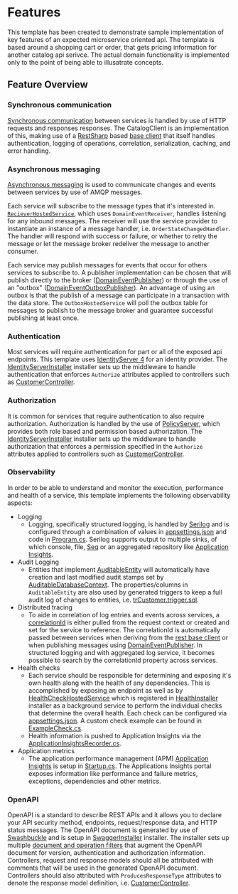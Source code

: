 # Features

This template has been created to demonstrate sample implementation of key features of an expected microservice oriented api.  The template is based around a shopping cart or order, that gets pricing information for another catalog api serivce. The actual domain functionality is implemented only to the point of being able to illusatrate concepts.



## Feature Overview

### Synchronous communication

[Synchronous communication](https://github.com/cortside/guidelines/blob/master/docs/architecture/Microservices.md#synchronous-communication) between services is handled by use of HTTP requests and responses responses.  The CatalogClient is an implementation of this, making use of a [RestSharp](https://github.com/restsharp/RestSharp) based [base client](https://github.com/cortside/cortside.restsharpclient) that itself handles authentication, logging of operations, correlation, serialization, caching, and error handling.

### Asynchronous messaging

[Asynchronous messaging](https://github.com/cortside/guidelines/blob/master/docs/architecture/Microservices.md#asynchronous-messaging) is used to communicate changes and events between services by use of AMQP messages.

Each service will subscribe to the message types that it's interested in.  [`RecieverHostedService`](https://github.com/cortside/cortside.domainevent), which uses `DomainEventReceiver`, handles listening for any inbound messages.  The receiver will use the service provider to instantiate an instance of a message handler, i.e. `OrderStateChangedHandler`.  The handler will respond with success or failure, or whether to retry the message or let the message broker redeliver the message to another consumer.

Each service may publish messages for events that occur for others services to subscribe to.  A publisher implementation can be chosen that will publish directly to the broker ([DomainEventPublisher](https://github.com/cortside/cortside.domainevent)) or through the use of an "outbox" ([DomainEventOutboxPublisher](https://github.com/cortside/cortside.domainevent)).  An advantage of using an outbox is that the publish of a message can participate in a transaction with the data store.  The `OutboxHostedService` will poll the outbox table for messages to publish to the message broker and guarantee successful publishing at least once.

### Authentication

Most services will require authentication for part or all of the exposed api endpoints.  This template uses [IdentityServer 4](https://github.com/IdentityServer/IdentityServer4) for an identity provider.  The [IdentityServerInstaller](src/Acme.ShoppingCart.WebApi/Installers/IdentityServerInstaller.cs) installer sets up the middleware to handle authentication that enforces `Authorize` attributes applied to controllers such as [CustomerController](src/Acme.ShoppingCart.WebApi/Controllers/CustomerController.cs).

### Authorization

It is common for services that require authentication to also require authorization.  Authorization is handled by the use of [PolicyServer](https://solliance.net/products/policyserver), which provides both role based and permission based authorization.  The [IdentityServerInstaller](src/Acme.ShoppingCart.WebApi/Installers/IdentityServerInstaller.cs) installer sets up the middleware to handle authorization that enforces a permission specified in the `Authorize` attributes applied to controllers such as [CustomerController](src/Acme.ShoppingCart.WebApi/Controllers/CustomerController.cs).


### Observability

In order to be able to understand and monitor the execution, performance and health of a service, this template implements the following observability aspects:

* Logging
  * Logging, specifically structured logging, is handled by [Serilog](https://github.com/serilog/serilog) and is configured through a combination of values in [appsettings.json](src/Acme.ShoppingCart.WebApi/appsettings.json) and code in [Program.cs](src/Acme.ShoppingCart.WebApi/Program.cs).  Serilog supports output to multiple sinks, of which console, file, [Seq](https://datalust.co/seq) or an aggregated repository like [Application Insights](https://docs.microsoft.com/en-us/azure/azure-monitor/app/app-insights-overview).  
* Audit Logging
  * Entities that implement [AuditableEntity](src/Acme.ShoppingCart.Domain/AuditableEntity.cs) will automatically have creation and last modified audit stamps set by [AuditableDatabaseContext](src/Acme.ShoppingCart.Data/AuditableDatabaseContext.cs).  The properties/columns in `AuditableEntity` are also used by generated triggers to keep a full audit log of changes to entities, i.e. [trCustomer.trigger.sql](src/sql/trigger/trCustomer.trigger.sql).
* Distributed tracing
  * To aide in correlation of log entries and events across services, a [correlationId](https://github.com/cortside/cortside.common/tree/develop/src/Cortside.Common.Correlation) is either pulled from the request context or created and set for the service to reference.  The correlationId is automatically passed between services when deriving from the [rest base client](https://github.com/cortside/cortside.restsharpclient) or when publishing messages using [DomainEventPublisher](https://github.com/cortside/cortside.domainevent).  In structured logging and with aggregated log service, it becomes possible to search by the correlationId property across services.
* Health checks
  * Each service should be responsible for determining and exposing it's own health along with the health of any dependencies.  This is accomplished by exposing an endpoint as well as by [HealthCheckHostedService](https://github.com/cortside/cortside.health) which is registered in [HealthInstaller](src/Acme.ShoppingCart.BootStrap/Installer/HealthInstaller.cs) installer as a background service to perform the individual checks that determine the overall health.  Each check can be configured via [appsettings.json](src/Acme.ShoppingCart.WebApi/appsettings.json).  A custom check example can be found in [ExampleCheck.cs](src/Acme.ShoppingCart.Health/ExampleCheck.cs).
  * Health information is pushed to Application Insights via the [ApplicationInsightsRecorder.cs](https://github.com/cortside/cortside.health/blob/develop/src/Cortside.Health/Recorders/ApplicationInsightsRecorder.cs).
* Application metrics
  * The application performance management (APM) [Application Insights](https://docs.microsoft.com/en-us/azure/azure-monitor/app/app-insights-overview) is setup in [Startup.cs](src/Acme.ShoppingCart.WebApi/Startup.cs).  The Applications Insights portal exposes information like performance and failure metrics, exceptions, dependencies and other metrics.

### OpenAPI

OpenAPI is a standard to describe REST APIs and it allows you to declare your API security method, endpoints, request/response data, and HTTP status messages.  The OpenAPI document is generated by use of [Swashbuckle](https://github.com/domaindrivendev/Swashbuckle.AspNetCore) and is setup in [SwaggerInstaller](src/Acme.ShoppingCart.WebApi/Installers/SwaggerInstaller.cs) installer.  The installer sets up multiple [document and operation filters](src/Acme.ShoppingCart.WebApi/Filters) that augment the OpenAPI document for version, authentication and authorization information.  Controllers, request and response models should all be attributed with comments that will be used in the generated OpenAPI document.  Controllers should also attributed with `ProducesResponseType` attributes to denote the response model definition, i.e. [CustomerController](src/Acme.ShoppingCart.WebApi/Controllers/CustomerController.cs).
 